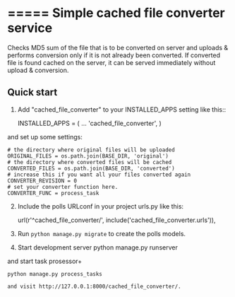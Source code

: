 =====
Simple cached file converter service
=====

Checks MD5 sum of the file that is to be converted on server and uploads & performs
conversion only if it is not already been converted. If converted file is found
cached on the server, it can be served immediately without upload & conversion.

Quick start
-----------

1. Add "cached_file_converter" to your INSTALLED_APPS setting like this::

    INSTALLED_APPS = (
        ...
        'cached_file_converter',
    )

and set up some settings:

    # the directory where original files will be uploaded
    ORIGINAL_FILES = os.path.join(BASE_DIR, 'original')
    # the directory where converted files will be cached
    CONVERTED_FILES = os.path.join(BASE_DIR, 'converted')
    # increase this if you want all your files converted again
    CONVERTER_REVISION = 0
    # set your converter function here.
    CONVERTER_FUNC = process_task


2. Include the polls URLconf in your project urls.py like this:

    url(r'^cached_file_converter/', include('cached_file_converter.urls')),

3. Run `python manage.py migrate` to create the polls models.

4. Start development server
    python manage.py runserver

and start task prosessor+

    python manage.py process_tasks

    and visit http://127.0.0.1:8000/cached_file_converter/.